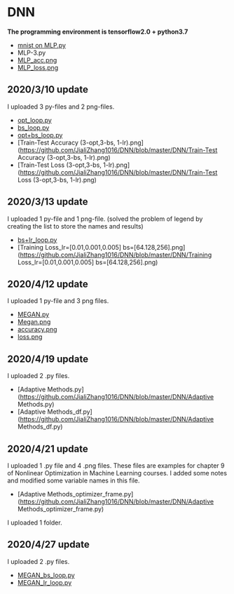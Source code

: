 # DNN

**The programming environment is tensorflow2.0 + python3.7**
- [mnist on MLP.py](https://github.com/JialiZhang1016/DNN/blob/master/DNN/minist%20on%20MLP.py)
- MLP-3.py
- [MLP_acc.png](https://github.com/JialiZhang1016/DNN/blob/master/DNN/MLP_acc.png)
- [MLP_loss.png](https://github.com/JialiZhang1016/DNN/blob/master/DNN/MLP_loss.png)


## 2020/3/10 update

I uploaded 3 py-files and 2 png-files.

- [opt_loop.py](https://github.com/JialiZhang1016/DNN/blob/master/DNN/opt_loop.py)  
- [bs_loop.py](https://github.com/JialiZhang1016/DNN/blob/master/DNN/bs_loop.py)   
- [opt+bs_loop.py](https://github.com/JialiZhang1016/DNN/blob/master/DNN/opt+bs_loop.py)  
- [Train-Test Accuracy (3-opt,3-bs, 1-lr).png](https://github.com/JialiZhang1016/DNN/blob/master/DNN/Train-Test Accuracy (3-opt,3-bs, 1-lr).png)
- [Train-Test Loss (3-opt,3-bs, 1-lr).png](https://github.com/JialiZhang1016/DNN/blob/master/DNN/Train-Test Loss (3-opt,3-bs, 1-lr).png)


## 2020/3/13 update

I uploaded 1 py-file and 1 png-file. (solved the problem of legend by creating the list to store the names and results)

- [bs+lr_loop.py](https://github.com/JialiZhang1016/DNN/blob/master/DNN/bs+lr_loop.py)  
- [Training Loss_lr=[0.01,0.001,0.005] bs=[64.128,256].png](https://github.com/JialiZhang1016/DNN/blob/master/DNN/Training Loss_lr=[0.01,0.001,0.005] bs=[64.128,256].png)


## 2020/4/12 update

I uploaded 1 py-file and 3 png files.

- [MEGAN.py](https://github.com/JialiZhang1016/DNN/blob/master/DNN/MEGAN.py)
- [Megan.png](https://github.com/JialiZhang1016/DNN/blob/master/DNN/MEGAN.png)
- [accuracy.png](https://github.com/JialiZhang1016/DNN/blob/master/DNN/accuracy.png)
- [loss.png](https://github.com/JialiZhang1016/DNN/blob/master/DNN/loss.png)


## 2020/4/19 update

I uploaded 2 .py files.

- [Adaptive Methods.py](https://github.com/JialiZhang1016/DNN/blob/master/DNN/Adaptive Methods.py)
- [Adaptive Methods_df.py](https://github.com/JialiZhang1016/DNN/blob/master/DNN/Adaptive Methods_df.py)


## 2020/4/21 update

I uploaded 1 .py file and 4 .png files.
These files are examples for chapter 9 of Nonlinear Optimization in Machine Learning courses.
I added some notes and modified some variable names in this file.
- [Adaptive Methods_optimizer_frame.py](https://github.com/JialiZhang1016/DNN/blob/master/DNN/Adaptive Methods_optimizer_frame.py)

I uploaded 1 folder.


## 2020/4/27 update

I uploaded 2 .py files.  
- [MEGAN_bs_loop.py](https://github.com/JialiZhang1016/DNN/blob/master/DNN/MEGAN_bs_loop.py)
- [MEGAN_lr_loop.py](https://github.com/JialiZhang1016/DNN/blob/master/DNN/MEGAN_lr_loop.py)
 
